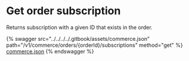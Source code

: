 # Get order subscription

Returns subscription with a given ID that exists in the order.

{% swagger src="../../../../.gitbook/assets/commerce.json" path="/v1/commerce/orders/{orderId}/subscriptions" method="get" %}
[commerce.json](../../../../.gitbook/assets/commerce.json)
{% endswagger %}
